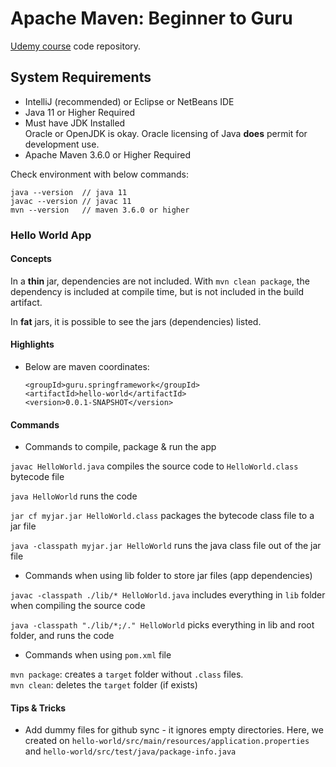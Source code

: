 # Apache Maven: Beginner to Guru

[Udemy course](https://www.udemy.com/course/apache-maven-beginner-to-guru/) code repository.

## System Requirements

- IntelliJ (recommended) or Eclipse or NetBeans IDE
- Java 11 or Higher Required 
- Must have JDK Installed  
    Oracle or OpenJDK is okay. Oracle licensing of Java **does** permit for development use.
- Apache Maven 3.6.0 or Higher Required

Check environment with below commands:

```
java --version  // java 11
javac --version // javac 11
mvn --version   // maven 3.6.0 or higher
```

### Hello World App

#### Concepts

In a **thin** jar, dependencies are not included. With `mvn clean package`, the dependency is included at compile time, but is not included in the build artifact.

In **fat** jars, it is possible to see the jars (dependencies) listed.

#### Highlights

- Below are maven coordinates:

    ```
    <groupId>guru.springframework</groupId>
    <artifactId>hello-world</artifactId>
    <version>0.0.1-SNAPSHOT</version>
    ```

#### Commands

- Commands to compile, package & run the app

`javac HelloWorld.java` compiles the source code to `HelloWorld.class` bytecode file

`java HelloWorld` runs the code

`jar cf myjar.jar HelloWorld.class` packages the bytecode class file to a jar file

`java -classpath myjar.jar HelloWorld` runs the java class file out of the jar file

- Commands when using lib folder to store jar files (app dependencies)

`javac -classpath ./lib/* HelloWorld.java` includes everything in `lib` folder when compiling the source code

`java -classpath "./lib/*;/." HelloWorld` picks everything in lib and root folder, and runs the code

- Commands when using `pom.xml` file

`mvn package`: creates a `target` folder without `.class` files.  
`mvn clean`: deletes the `target` folder (if exists)

#### Tips & Tricks

- Add dummy files for github sync - it ignores empty directories. Here, we created on `hello-world/src/main/resources/application.properties` and `hello-world/src/test/java/package-info.java`
